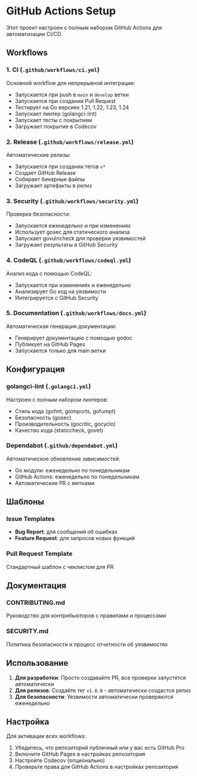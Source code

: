 # GitHub Actions Setup

Этот проект настроен с полным набором GitHub Actions для автоматизации CI/CD.

## Workflows

### 1. CI (`.github/workflows/ci.yml`)
Основной workflow для непрерывной интеграции:
- Запускается при push в `main` и `develop` ветки
- Запускается при создании Pull Request
- Тестирует на Go версиях 1.21, 1.22, 1.23, 1.24
- Запускает линтер (golangci-lint)
- Запускает тесты с покрытием
- Загружает покрытие в Codecov

### 2. Release (`.github/workflows/release.yml`)
Автоматические релизы:
- Запускается при создании тегов `v*`
- Создает GitHub Release
- Собирает бинарные файлы
- Загружает артефакты в релиз

### 3. Security (`.github/workflows/security.yml`)
Проверка безопасности:
- Запускается еженедельно и при изменениях
- Использует gosec для статического анализа
- Запускает govulncheck для проверки уязвимостей
- Загружает результаты в GitHub Security

### 4. CodeQL (`.github/workflows/codeql.yml`)
Анализ кода с помощью CodeQL:
- Запускается при изменениях и еженедельно
- Анализирует Go код на уязвимости
- Интегрируется с GitHub Security

### 5. Documentation (`.github/workflows/docs.yml`)
Автоматическая генерация документации:
- Генерирует документацию с помощью godoc
- Публикует на GitHub Pages
- Запускается только для main ветки

## Конфигурация

### golangci-lint (`.golangci.yml`)
Настроен с полным набором линтеров:
- Стиль кода (gofmt, goimports, gofumpt)
- Безопасность (gosec)
- Производительность (gocritic, gocyclo)
- Качество кода (staticcheck, govet)

### Dependabot (`.github/dependabot.yml`)
Автоматическое обновление зависимостей:
- Go модули: еженедельно по понедельникам
- GitHub Actions: еженедельно по понедельникам
- Автоматические PR с метками

## Шаблоны

### Issue Templates
- **Bug Report**: для сообщений об ошибках
- **Feature Request**: для запросов новых функций

### Pull Request Template
Стандартный шаблон с чеклистом для PR

## Документация

### CONTRIBUTING.md
Руководство для контрибьюторов с правилами и процессами

### SECURITY.md
Политика безопасности и процесс отчетности об уязвимостях

## Использование

1. **Для разработки**: Просто создавайте PR, все проверки запустятся автоматически
2. **Для релизов**: Создайте тег `v1.0.0` - автоматически создастся релиз
3. **Для безопасности**: Уязвимости автоматически проверяются еженедельно

## Настройка

Для активации всех workflows:

1. Убедитесь, что репозиторий публичный или у вас есть GitHub Pro
2. Включите GitHub Pages в настройках репозитория
3. Настройте Codecov (опционально)
4. Проверьте права для GitHub Actions в настройках репозитория 